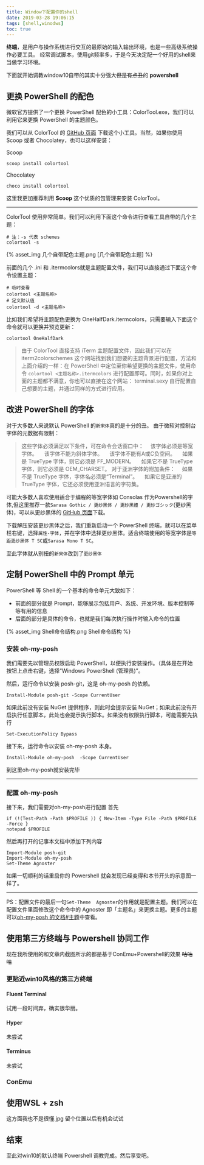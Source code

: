 ```yaml
---
title: Window下配置你的shell
date: 2019-03-28 19:06:15
tags: [shell,winodws]
toc: true
---
```

**终端**，是用户与操作系统进行交互的最原始的输入输出环境，也是一些高级系统操作必要工具。
经常调试脚本，使用git频率多，于是今天决定配一个好用的shell来当做学习环境。

<!--more-->

下面就开始调教window10自带的其实十分强大~~但是有点丑~~的 **powershell**

## 更换 PowerShell 的配色

微软官方提供了一个更换 PowerShell 配色的小工具：ColorTool.exe，我们可以利用它来更换 PowerShell 的主题颜色。

我们可以从 ColorTool 的 [GitHub 页面](https://github.com/Microsoft/console/releases) 下载这个小工具。当然，如果你使用 Scoop 或者 Chocolatey，也可以这样安装：

Scoop
```shell
scoop install colortool
```
Chocolatey
```shell
choco install colortool
```
这里我更加推荐利用 **Scoop** 这个优质的包管理来安装 ColorTool。

***

ColorTool 使用非常简单。我们可以利用下面这个命令进行查看工具自带的几个主题：

```shell
# 注：-s 代表 schemes
colortool -s
```
{% asset_img 几个自带配色主题.png [几个自带配色主题] %}

前面的几个 .ini 和 .itermcolors就是主题配置文件，我们可以直接通过下面这个命令设置主题：
```shell
# 临时查看
colortool <主题名称>
# 定义默认值
colortool -d <主题名称>
```
比如我们希望将主题配色更换为
OneHalfDark.itermcolors，只需要输入下面这个命令就可以更换并预览更新：

```shell
colortool OneHalfDark
```

>由于 ColorTool 直接支持 iTerm 主题配置文件，因此我们可以在 iterm2colorschemes 这个网站找到我们想要的主题背景进行配置，方法和上面介绍的一样：在 PowerShell 中定位至你希望更换的主题文件，使用命令 `colortool <主题名称>.itermcolors` 进行配置即可。同时，如果你对上面的主题都不满意，你也可以直接在这个网站： terminal.sexy 自行配置自己想要的主题，并通过同样的方式进行应用。

## 改进 PowerShell 的字体
对于大多数人来说默认 PowerShell 的`新宋体`真的是十分的丑。
由于微软对控制台字体的元数据有限制：
>这些字体必须满足以下条件，可在命令会话窗口中：
　该字体必须是等宽字体。
　该字体不能为斜体字体。
　该字体不能有A或C负空间。
　如果是 TrueType 字体，则它必须是 FF_MODERN。
　如果它不是 TrueType 字体，则它必须是 OEM_CHARSET。
对于亚洲字体的附加条件：
　如果不是 TrueType 字体，字体名必须是“Terminal”。
　如果它是亚洲的 TrueType 字体，它还必须使用亚洲语言的字符集。

可能大多数人喜欢使用适合于编程的等宽字体如 Consolas 作为Powershell的字体,但这里推荐一款`Sarasa Gothic / 更纱黑体 / 更紗黑體 / 更紗ゴシック`(更纱黑体)，可以从更纱黑体的 [GitHub 页面](https://github.com/be5invis/Sarasa-Gothic/releases)下载。

下载解压安装更纱黑体之后，我们重新启动一个 PowerShell 终端，就可以在菜单栏右键，选择`属性-字体`，并在字体中选择更纱黑体。适合终端使用的等宽字体是`等距更纱黑体 T SC`或`Sarasa Mono T SC`。

至此字体就从别扭的`新宋体`改到了`更纱黑体`

## 定制 PowerShell 中的 Prompt 单元

PowerShell 等 Shell 的一个基本的命令单元大致如下：

- 前面的部分就是 Prompt，能够展示包括用户、系统、开发环境、版本控制等等有用的信息
- 后面的部分是具体的命令，也就是我们每次执行操作时输入命令的位置

{% asset_img Shell命令结构.png Shell命令结构 %}

### 安装 oh-my-posh
我们需要先以管理员权限启动 PowerShell，以便执行安装操作。（具体是在开始按钮上点击右键，选择“Windows PowerShell (管理员)”。

然后，运行命令以安装 posh-git，这是 oh-my-posh 的依赖。
```shell
Install-Module posh-git -Scope CurrentUser
```
如果此前没有安装 NuGet 提供程序，则此时会提示安装 NuGet；如果此前没有开启执行任意脚本，此处也会提示执行脚本。如果没有权限执行脚本，可能需要先执行
```shell
Set-ExecutionPolicy Bypass
```
接下来，运行命令以安装 oh-my-posh 本身。
```shell
Install-Module oh-my-posh  -Scope CurrentUser 
```
到这里oh-my-posh就安装完毕

***
### 配置 oh-my-posh
接下来，我们需要对oh-my-posh进行配置
首先
```shell
if (!(Test-Path -Path $PROFILE )) { New-Item -Type File -Path $PROFILE -Force }
notepad $PROFILE
```
然后再打开的记事本文档中添加下列内容
```
Import-Module posh-git 
Import-Module oh-my-posh 
Set-Theme Agnoster
```
如果一切顺利的话重启你的 Powershell 就会发现已经变得和本节开头的示意图一样了。

***
PS：配置文件的最后一句`Set-Theme  Agnoster`的作用就是配置主题。我们可以在配置文件里面修改这个命令中的 Agnoster 即「主题名」来更换主题。更多的主题可以[oh-my-posh 的文档#主题](https://github.com/JanDeDobbeleer/oh-my-posh#themes)中查看。

## 使用第三方终端与 Powershell 协同工作
现在我所使用的和文章内截图所示的都是基于ConEmu+Powershell的效果
~~咕咕咕~~
### 更贴近win10风格的第三方终端
#### Fluent Terminal
试用一段时间弃，确实很华丽。
#### Hyper
未尝试
#### Terminus
未尝试
### ConEmu

## 使用WSL + zsh

这方面我也不是很懂.jpg 留个位置以后有机会试试


## 结束
至此对win10的默认终端 Powershell 调教完成。然后享受吧。